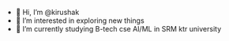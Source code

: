 - 👋 Hi, I’m @kirushak
- 👀 I’m interested in exploring new things
- 🌱 I’m currently studying B-tech cse AI/ML in SRM ktr university

<!---
kirushak/kirushak is a ✨ special ✨ repository because its `README.md` (this file) appears on your GitHub profile.
You can click the Preview link to take a look at your changes.
--->
